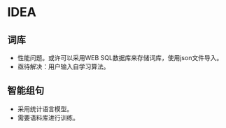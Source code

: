 # IDEA

## 词库
* 性能问题。或许可以采用WEB SQL数据库来存储词库，使用json文件导入。
* 亟待解决：用户输入自学习算法。

## 智能组句
* 采用统计语言模型。
* 需要语料库进行训练。